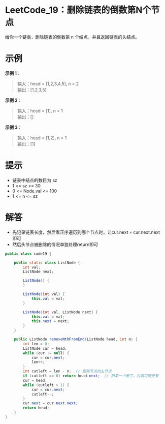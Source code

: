 # LeetCode_19：删除链表的倒数第N个节点

给你一个链表，删除链表的倒数第 n 个结点，并且返回链表的头结点。

# 示例

**示例 1：**

>输入：head = [1,2,3,4,5], n = 2  
输出：[1,2,3,5]

**示例 2：**

>输入：head = [1], n = 1  
输出：[]  

**示例 3：**

>输入：head = [1,2], n = 1  
输出：[1]

# 提示

- 链表中结点的数目为 sz
- 1 <= sz <= 30
- 0 <= Node.val <= 100
- 1 <= n <= sz

# 解答
- 先记录链表长度，然后看正序遍历到哪个节点时，让cur.next = cur.next.next即可
- 然后头节点被删除的情况单独处理return即可
```java
public class code19 {

    public static class ListNode {
        int val;
        ListNode next;

        ListNode() {
        }

        ListNode(int val) {
            this.val = val;
        }

        ListNode(int val, ListNode next) {
            this.val = val;
            this.next = next;
        }
    }

    public ListNode removeNthFromEnd(ListNode head, int n) {
        int len = 0;
        ListNode cur = head;
        while (cur != null) {
            cur = cur.next;
            len++;
        }
        int cutleft = len - n;  // 删除节点的左节点
        if (cutleft == 0) return head.next;  // 把第一个删了，后面可能还有
        cur = head;
        while (cutleft > 1) {
            cur = cur.next;
            cutleft--;
        }
        cur.next = cur.next.next;
        return head;
    }
}
```